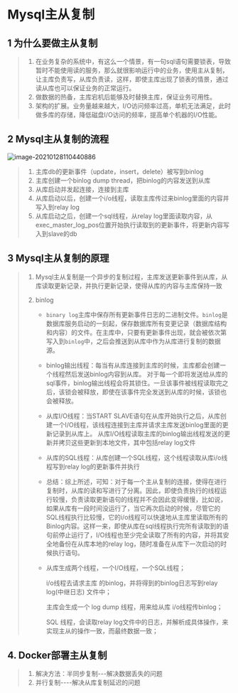 # Mysql主从复制

## 1	为什么要做主从复制

> 1. 在业务复杂的系统中，有这么一个情景，有一句sql语句需要锁表，导致暂时不能使用读的服务，那么就很影响运行中的业务，使用主从复制，让主库负责写，从库负责读，这样，即使主库出现了锁表的情景，通过读从库也可以保证业务的正常运行。
> 2. 做数据的热备，主库宕机后能够及时替换主库，保证业务可用性。
> 3. 架构的扩展。业务量越来越大，I/O访问频率过高，单机无法满足，此时做多库的存储，降低磁盘I/O访问的频率，提高单个机器的I/O性能。

## 2	Mysql主从复制的流程

![image-20210128110440886](assets/image-20210128110440886.png)

> 1. 主库db的更新事件（update，insert，delete）被写到binlog
> 2. 主库创建一个binlog dump thread，把binlog的内容发送到从库
> 3. 从库启动并发起连接，连接到主库
> 4. 从库启动以后，创建一个i/o线程，读取主库传过来binlog里面的内容并写入到relay log
> 5. 从库启动之后，创建一个sql线程，从relay log里面读取内容，从exec_master_log_pos位置开始执行读取到的更新事件，将更新内容写入到slave的db

## 3	Mysql主从复制的原理

> 1. Mysql主从复制是一个异步的复制过程，主库发送更新事件到从库，从库读取更新记录，并执行更新记录，使得从库的内容与主库保持一致
>
> 2. binlog
>
>    - `binary log`主库中保存所有更新事件日志的二进制文件。`binlog`是数据库服务启动的一刻起，保存数据库所有变更记录（数据库结构和内容）的文件。在主库中，只要有更新事件出现，就会被依次第写入到`binlog`中，之后会推送到从库中作为从库进行复制的数据源。
>
>    - binlog输出线程：每当有从库连接到主库的时候，主库都会创建一个线程然后发送binlog内容到从库。 对于每一个即将发送给从库的sql事件，binlog输出线程会将其锁住。一旦该事件被线程读取完之后，该锁会被释放，即使在该事件完全发送到从库的时候，该锁也会被释放。
>
>    - 从库I/O线程：当START SLAVE语句在从库开始执行之后，从库创建一个I/O线程，该线程连接到主库并请求主库发送binlog里面的更新记录到从库上。 从库I/O线程读取主库的binlog输出线程发送的更新并拷贝这些更新到本地文件，其中包括relay log文件
>
>    - 从库的SQL线程：从库创建一个SQL线程，这个线程读取从库i/o线程写到relay log的更新事件并执行
>
>    - 总结：综上所述，可知：对于每一个主从复制的连接，使得在进行复制时，从库的读和写进行了分离。因此，即使负责执行的线程运行较慢，负责读取更新语句的线程并不会因此变得缓慢，比如说，如果从库有一段时间没运行了，当它再次启动的时候，尽管它的SQL线程执行比较慢，它的i/o线程可以快速地从主库里读取所有的Binlog内容。这样一来，即使从库在sql线程执行完所有读取到的语句前停止运行了，I/O线程也至少完全读取了所有的内容，并将其安全地备份在从库本地的relay log，随时准备在从库下一次启动的时候执行语句。
>
>    - 从库生成两个线程，一个I/O线程，一个SQL线程；
>
>      i/o线程去请求主库 的binlog，并将得到的binlog日志写到relay log(中继日志) 文件中；
>
>      主库会生成一个 log dump 线程，用来给从库 i/o线程传binlog；
>
>      SQL 线程，会读取relay log文件中的日志，并解析成具体操作，来实现主从的操作一致，而最终数据一致；

## 4.	Docker部署主从复制

> 1. 解决方法：半同步复制---解决数据丢失的问题
> 2. 并行复制----解决从库复制延迟的问题